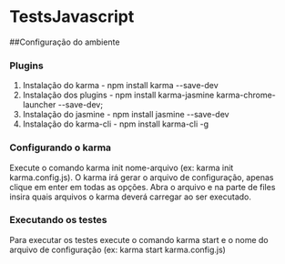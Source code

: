 # TestsJavascript

##Configuração do ambiente

### Plugins
1. Instalação do karma - npm install karma --save-dev
1. Instalação dos plugins - npm install karma-jasmine karma-chrome-launcher --save-dev;
1. Instalação do jasmine - npm install jasmine --save-dev
1. Instalação do karma-cli - npm install karma-cli -g

### Configurando o karma
Execute o comando karma init nome-arquivo (ex: karma init karma.config.js). O karma irá gerar o arquivo de configuração, apenas clique em enter em todas as opções. 
Abra o arquivo e na parte de files insira quais arquivos o karma deverá carregar ao ser executado.

### Executando os testes
Para executar os testes execute o comando karma start e o nome do arquivo de configuração (ex: karma start karma.config.js)